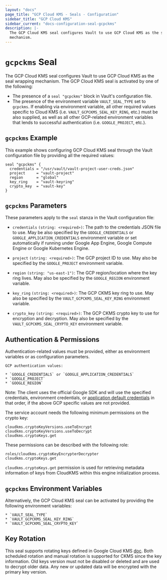 ```yaml
---
layout: "docs"
page_title: "GCP Cloud KMS - Seals - Configuration"
sidebar_title: "GCP Cloud KMS"
sidebar_current: "docs-configuration-seal-gcpckms"
description: |-
  The GCP Cloud KMS seal configures Vault to use GCP Cloud KMS as the seal wrapping
  mechanism.
---
```


# `gcpckms` Seal

The GCP Cloud KMS seal configures Vault to use GCP Cloud KMS as the seal
wrapping mechanism. The GCP Cloud KMS seal is activated by one of the following:

* The presence of a `seal "gcpckms"` block in Vault's configuration file.
* The presence of the environment variable `VAULT_SEAL_TYPE` set to `gcpckms`.
  If enabling via environment variable, all other required values specific to
  Cloud KMS (i.e. `VAULT_GCPCKMS_SEAL_KEY_RING`, etc.) must be also supplied, as
  well as all other GCP-related environment variables that lends to successful
  authentication (i.e. `GOOGLE_PROJECT`, etc.).

## `gcpckms` Example

This example shows configuring GCP Cloud KMS seal through the Vault
configuration file by providing all the required values:

```hcl
seal "gcpckms" {
  credentials = "/usr/vault/vault-project-user-creds.json"
  project     = "vault-project"
  region      = "global"
  key_ring    = "vault-keyring"
  crypto_key  = "vault-key"
}
```

## `gcpckms` Parameters

These parameters apply to the `seal` stanza in the Vault configuration file:

- `credentials` `(string: <required>)`: The path to the credentials JSON file
  to use. May be also specified by the `GOOGLE_CREDENTIALS` or
  `GOOGLE_APPLICATION_CREDENTIALS` environment variable or set automatically if
  running under Google App Engine, Google Compute Engine or Google Kubernetes
  Engine.

- `project` `(string: <required>)`: The GCP project ID to use. May also be
  specified by the `GOOGLE_PROJECT` environment variable.

- `region` `(string: "us-east-1")`: The GCP region/location where the key ring
  lives. May also be specified by the `GOOGLE_REGION` environment variable.

- `key_ring` `(string: <required>)`: The GCP CKMS key ring to use. May also be
  specified by the `VAULT_GCPCKMS_SEAL_KEY_RING` environment variable.

- `crypto_key` `(string: <required>)`: The GCP CKMS crypto key to use for
  encryption and decryption. May also be specified by the
  `VAULT_GCPCKMS_SEAL_CRYPTO_KEY` environment variable.

## Authentication &amp; Permissions

Authentication-related values must be provided, either as environment
variables or as configuration parameters.

```text
GCP authentication values:

* `GOOGLE_CREDENTIALS` or `GOOGLE_APPLICATION_CREDENTIALS`
* `GOOGLE_PROJECT`
* `GOOGLE_REGION`
```

Note: The client uses the official Google SDK and will use the specified
credentials, environment credentials, or [application default
credentials](https://developers.google.com/identity/protocols/application-default-credentials)
in that order, if the above GCP specific values are not provided.

The service account needs the following minimum permissions on the crypto key:

```text
cloudkms.cryptoKeyVersions.useToEncrypt
cloudkms.cryptoKeyVersions.useToDecrypt
cloudkms.cryptoKeys.get
```

These permissions can be described with the following role:

```text
roles/cloudkms.cryptoKeyEncrypterDecrypter
cloudkms.cryptoKeys.get
```

`cloudkms.cryptoKeys.get` permission is used for retrieving metadata information of keys from CloudKMS within this engine initialization process.

## `gcpckms` Environment Variables

Alternatively, the GCP Cloud KMS seal can be activated by providing the following
environment variables:

```text
* `VAULT_SEAL_TYPE`
* `VAULT_GCPCKMS_SEAL_KEY_RING`
* `VAULT_GCPCKMS_SEAL_CRYPTO_KEY`
```

## Key Rotation

This seal supports rotating keys defined in Google Cloud KMS
[doc](https://cloud.google.com/kms/docs/rotating-keys). Both scheduled rotation and manual
rotation is supported for CKMS since the key information. Old keys version must not be
disabled or deleted and are used to decrypt older data. Any new or updated data will be
encrypted with the primary key version.

